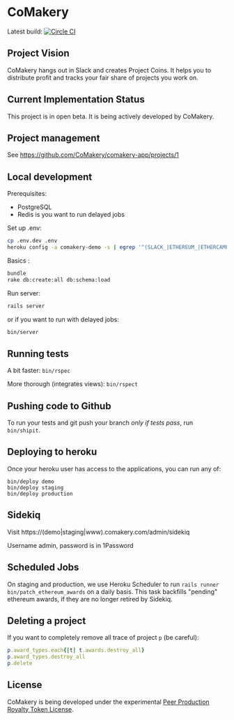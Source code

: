 # CoMakery

Latest build: [![Circle CI](https://circleci.com/gh/CoMakery/comakery-app/tree/master.svg?style=svg)](https://circleci.com/gh/CoMakery/comakery-app/tree/master)

## Project Vision

CoMakery hangs out in Slack and creates Project Coins.
It helps you to distribute profit and tracks your fair share of projects you work on.

## Current Implementation Status

This project is in open beta.
It is being actively developed by CoMakery.

## Project management

See https://github.com/CoMakery/comakery-app/projects/1

## Local development

Prerequisites:

- PostgreSQL
- Redis is you want to run delayed jobs

Set up .env:

```sh
cp .env.dev .env
heroku config -a comakery-demo -s | egrep '^(SLACK_|ETHEREUM_|ETHERCAMP_)' | sort >> .env
```

Basics :

```sh
bundle
rake db:create:all db:schema:load
```

Run server:

```sh
rails server
```

or if you want to run with delayed jobs:

```sh
bin/server
```

## Running tests

A bit faster: `bin/rspec`

More thorough (integrates views): `bin/rspect`

## Pushing code to Github

To run your tests and git push your branch *only if tests pass*, run `bin/shipit`.

## Deploying to heroku

Once your heroku user has access to the applications, you can run any of:

```
bin/deploy demo
bin/deploy staging
bin/deploy production
```

## Sidekiq

Visit https://(demo|staging|www).comakery.com/admin/sidekiq

Username admin, password is in 1Password

## Scheduled Jobs

On staging and production, we use Heroku Scheduler to run `rails runner bin/patch_ethereum_awards`
on a daily basis.  This task backfills "pending" ethereum awards, if they are no longer retired by Sidekiq.

## Deleting a project

If you want to completely remove all trace of project `p` (be careful):

```ruby
p.award_types.each{|t| t.awards.destroy_all}
p.award_types.destroy_all
p.delete
```

## License

CoMakery is being developed under the experimental
[Peer Production Royalty Token License](https://github.com/comakery/comakery-app/blob/master/LICENSE.md).
